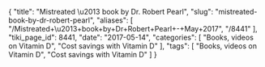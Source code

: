 {
    "title": "Mistreated \u2013 book by Dr. Robert Pearl",
    "slug": "mistreated-book-by-dr-robert-pearl",
    "aliases": [
        "/Mistreated+\u2013+book+by+Dr+Robert+Pearl+-+May+2017",
        "/8441"
    ],
    "tiki_page_id": 8441,
    "date": "2017-05-14",
    "categories": [
        "Books, videos on Vitamin D",
        "Cost savings with Vitamin D"
    ],
    "tags": [
        "Books, videos on Vitamin D",
        "Cost savings with Vitamin D"
    ]
}
